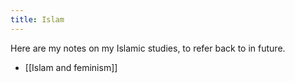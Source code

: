 ```yaml
---
title: Islam
---
```


Here are my notes on my Islamic studies, to refer back to in future.

- [[Islam and feminism]]
